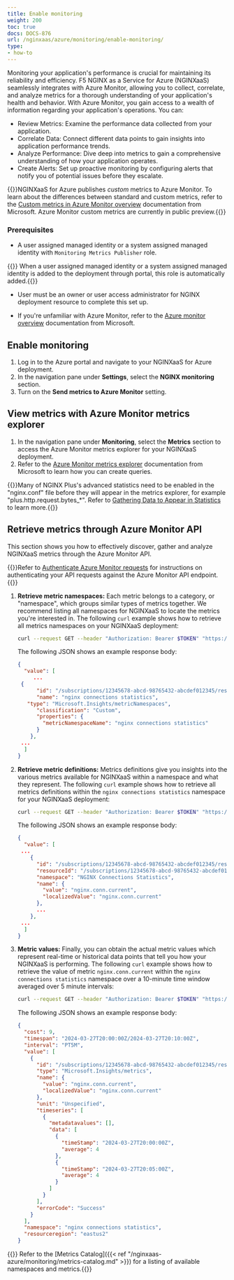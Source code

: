 ```yaml
---
title: Enable monitoring
weight: 200
toc: true
docs: DOCS-876
url: /nginxaas/azure/monitoring/enable-monitoring/
type:
- how-to
---
```


Monitoring your application's performance is crucial for maintaining its reliability and efficiency. F5 NGINX as a Service for Azure (NGINXaaS) seamlessly integrates with Azure Monitor, allowing you to collect, correlate, and analyze metrics for a thorough understanding of your application's health and behavior. With Azure Monitor, you gain access to a wealth of information regarding your application's operations. You can:

- Review Metrics: Examine the performance data collected from your application.
- Correlate Data: Connect different data points to gain insights into application performance trends.
- Analyze Performance: Dive deep into metrics to gain a comprehensive understanding of how your application operates.
- Create Alerts: Set up proactive monitoring by configuring alerts that notify you of potential issues before they escalate.

{{<note>}}NGINXaaS for Azure publishes *custom* metrics to Azure Monitor. To learn about the differences between standard and custom metrics, refer to the [Custom metrics in Azure Monitor overview](https://docs.microsoft.com/en-us/azure/azure-monitor/essentials/metrics-custom-overview) documentation from Microsoft. Azure Monitor custom metrics are currently in public preview.{{</note>}}


### Prerequisites

- A user assigned managed identity or a system assigned managed identity with `Monitoring Metrics Publisher` role.

{{<note>}} When a user assigned managed identity or a system assigned managed identity is added to the deployment through portal, this role is automatically added.{{</note>}}

- User must be an owner or user access administrator for NGINX deployment resource to complete this set up.

- If you're unfamiliar with Azure Monitor, refer to the [Azure monitor overview](https://docs.microsoft.com/en-us/azure/azure-monitor/overview) documentation from Microsoft.

## Enable monitoring

1. Log in to the Azure portal and navigate to your NGINXaaS for Azure deployment.
2. In the navigation pane under **Settings**, select the **NGINX monitoring** section.
3. Turn on the **Send metrics to Azure Monitor** setting.

## View metrics with Azure Monitor metrics explorer

1. In the navigation pane under **Monitoring**, select the **Metrics** section to access the Azure Monitor metrics explorer for your NGINXaaS deployment.
2. Refer to the [Azure Monitor metrics explorer](https://docs.microsoft.com/en-us/azure/azure-monitor/essentials/metrics-getting-started) documentation from Microsoft to learn how you can create queries.

{{<note>}}Many of NGINX Plus's advanced statistics need to be enabled in the "nginx.conf" file before they will appear in the metrics explorer, for example "plus.http.request.bytes_*". Refer to [Gathering Data to Appear in Statistics](https://docs.nginx.com/nginx/admin-guide/monitoring/live-activity-monitoring/#gathering-data-to-appear-in-statistics) to learn more.{{</note>}}

## Retrieve metrics through Azure Monitor API

This section shows you how to effectively discover, gather and analyze NGINXaaS metrics through the Azure Monitor API.

{{<note>}}Refer to [Authenticate Azure Monitor requests](https://learn.microsoft.com/en-us/azure/azure-monitor/essentials/rest-api-walkthrough?tabs=portal#authenticate-azure-monitor-requests) for instructions on authenticating your API requests against the Azure Monitor API endpoint.{{</note>}}

1. **Retrieve metric namespaces:** Each metric belongs to a category, or "namespace", which groups similar types of metrics together. We recommend listing all namespaces for NGINXaaS to locate the metrics you're interested in. The following `curl` example shows how to retrieve all metrics namespaces on your NGINXaaS deployment:

   ```bash
   curl --request GET --header "Authorization: Bearer $TOKEN" "https://management.azure.com/subscriptions/12345678-abcd-98765432-abcdef012345/resourceGroups/my-nginx-rg/providers/NGINX.NGINXPLUS/nginxDeployments/my-nginx-dep/providers/microsoft.insights/metricNamespaces?api-version=2024-02-01"
   ```

   The following JSON shows an example response body:

   ```json
   {
     "value": [
    	...
   	{
         "id": "/subscriptions/12345678-abcd-98765432-abcdef012345/resourceGroups/my-nginx-rg/providers/NGINX.NGINXPLUS/nginxDeployments/my-nginx-dep/providers/microsoft.insights/metricNamespaces/NGINX Connections Statistics",
         "name": "nginx connections statistics",
   	  "type": "Microsoft.Insights/metricNamespaces",
         "classification": "Custom",
         "properties": {
           "metricNamespaceName": "nginx connections statistics"
         }
       },
   	...
     ]
   }
   ```

2. **Retrieve metric definitions:** Metrics definitions give you insights into the various metrics available for NGINXaaS within a namespace and what they represent. The following `curl` example shows how to retrieve all metrics definitions within the `nginx connections statistics` namespace for your NGINXaaS deployment:

   ```bash
   curl --request GET --header "Authorization: Bearer $TOKEN" "https://management.azure.com/subscriptions/12345678-abcd-98765432-abcdef012345/resourceGroups/my-nginx-rg/providers/NGINX.NGINXPLUS/nginxDeployments/my-nginx-dep/providers/microsoft.insights/metricDefinitions?metricnamespace=nginx%20connections%20statistics&api-version=2024-02-01"
   ```

   The following JSON shows an example response body:

   ```json
   {
     "value": [
   	...
       {
         "id": "/subscriptions/12345678-abcd-98765432-abcdef012345/resourceGroups/my-nginx-rg/providers/NGINX.NGINXPLUS/nginxDeployments/my-nginx-dep/providers/microsoft.insights/metricdefinitions/Nginx Connections Statistics/nginx.conn.current",
         "resourceId": "/subscriptions/12345678-abcd-98765432-abcdef012345/resourceGroups/my-nginx-rg/providers/NGINX.NGINXPLUS/nginxDeployments/my-nginx-deployment",
         "namespace": "NGINX Connections Statistics",
         "name": {
           "value": "nginx.conn.current",
           "localizedValue": "nginx.conn.current"
         },
         ...
       },
   	...
     ]
   }
   ```

3. **Metric values:** Finally, you can obtain the actual metric values which represent real-time or historical data points that tell you how your NGINXaaS is performing. The following `curl` example shows how to retrieve the value of metric `nginx.conn.current` within the `nginx connections statistics` namespace over a 10-minute time window averaged over 5 minute intervals:

   ```bash
   curl --request GET --header "Authorization: Bearer $TOKEN" "https://management.azure.com/subscriptions/12345678-abcd-98765432-abcdef012345/resourceGroups/my-nginx-rg/providers/NGINX.NGINXPLUS/nginxDeployments/my-nginx-dep/providers/microsoft.insights/metrics?metricnamespace=nginx%20connections%20statistics&metricnames=nginx.conn.current&timespan=2024-03-27T20:00:00Z/2024-03-27T20:10:00Z&aggregation=Average&interval=PT5M&api-version=2024-02-01"
   ```

   The following JSON shows an example response body:

   ```json
   {
     "cost": 9,
     "timespan": "2024-03-27T20:00:00Z/2024-03-27T20:10:00Z",
     "interval": "PT5M",
     "value": [
       {
         "id": "/subscriptions/12345678-abcd-98765432-abcdef012345/resourceGroups/my-nginx-rg/providers/NGINX.NGINXPLUS/nginxDeployments/my-nginx-dep/providers/Microsoft.Insights/metrics/nginx.conn.current",
         "type": "Microsoft.Insights/metrics",
         "name": {
           "value": "nginx.conn.current",
           "localizedValue": "nginx.conn.current"
         },
         "unit": "Unspecified",
         "timeseries": [
           {
             "metadatavalues": [],
             "data": [
               {
                 "timeStamp": "2024-03-27T20:00:00Z",
                 "average": 4
               },
               {
                 "timeStamp": "2024-03-27T20:05:00Z",
                 "average": 4
               }
             ]
           }
         ],
         "errorCode": "Success"
       }
     ],
     "namespace": "nginx connections statistics",
     "resourceregion": "eastus2"
   }
   ```

{{<note>}} Refer to the [Metrics Catalog]({{< ref "/nginxaas-azure/monitoring/metrics-catalog.md" >}}) for a listing of available namespaces and metrics.{{</note>}}
